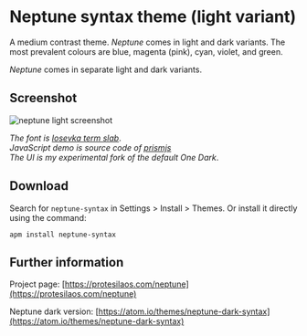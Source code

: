 # Neptune syntax theme (light variant)

A medium contrast theme. *Neptune* comes in light and dark variants. The most prevalent colours are blue, magenta (pink), cyan, violet, and green.

*Neptune* comes in separate light and dark variants.

## Screenshot

![neptune light screenshot](https://raw.githubusercontent.com/protesilaos/prot16/master/neptune/img/neptune_light_sample.png)

*The font is [Iosevka term slab](https://github.com/be5invis/Iosevka)*.  
*JavaScript demo is source code of [prismjs](http://prismjs.com/)*  
*The UI is my experimental fork of the default One Dark*.

## Download

Search for `neptune-syntax` in Settings > Install > Themes. Or install it directly using the command:

```shell
apm install neptune-syntax
```

## Further information

Project page: [https://protesilaos.com/neptune](https://protesilaos.com/neptune)

Neptune dark version: [https://atom.io/themes/neptune-dark-syntax](https://atom.io/themes/neptune-dark-syntax)

